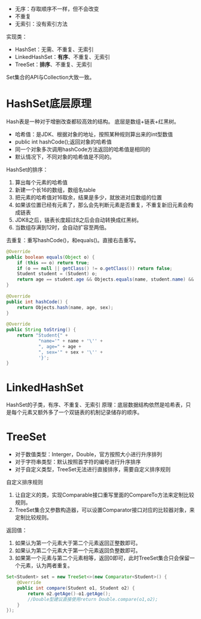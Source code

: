 - 无序：存取顺序不一样，但不会改变
- 不重复
- 无索引：没有索引方法

实现类：
- HashSet：无需、不重复、无索引
- LinkedHashSet：**有序**、不重复、无索引
- TreeSet：**排序**、不重复、无索引

Set集合的API与Collection大致一致。

# HashSet底层原理
Hash表是一种对于增删改查都较高效的结构。
底层是数组+链表+红黑树。

- 哈希值：是JDK、根据对象的地址，按照某种规则算出来的int型数值
- public int hashCode();返回对象的哈希值
- 同一个对象多次调用hashCode方法返回的哈希值是相同的
- 默认情况下，不同对象的哈希值是不同的。

HashSet的排序：
1. 算出每个元素的哈希值
2. 新建一个长16的数组，数组名table
3. 把元素的哈希值对16取余，结果是多少，就放进对应数组的位置
4. 如果该位置已经有元素了，那么会先判断元素是否重复，不重复新旧元素会构成链表
5. JDK8之后，链表长度超过8之后会自动转换成红黑树。
6. 当数组存满到12时，会自动扩容至两倍。

去重复：重写hashCode()，和equals()。直接右击重写。
```java
@Override  
public boolean equals(Object o) {  
    if (this == o) return true;  
    if (o == null || getClass() != o.getClass()) return false;  
    Student student = (Student) o;  
    return age == student.age && Objects.equals(name, student.name) && Objects.equals(sex, student.sex);  
}  
  
@Override  
public int hashCode() {  
    return Objects.hash(name, age, sex);  
}  
  
@Override  
public String toString() {  
    return "Student{" +  
            "name='" + name + '\'' +  
            ", age=" + age +  
            ", sex='" + sex + '\'' +  
            '}';  
}
```

# LinkedHashSet
HashSet的子类，有序、不重复、无索引
原理：底层数据结构依然是哈希表，只是每个元素又额外多了一个双链表的机制记录储存的顺序。

# TreeSet
- 对于数值类型：Interger，Double，官方按照大小进行升序排列
- 对于字符串类型：默认按照首字符的编号进行升序排序
- 对于自定义类型，TreeSet无法进行直接排序，需要自定义排序规则

自定义排序规则
1. 让自定义的类，实现Comparable接口重写里面的CompareTo方法来定制比较规则。
2. TreeSet集合又参数构造器，可以设置Comparator接口对应的比较器对象，来定制比较规则。

返回值：
1. 如果认为第一个元素大于第二个元素返回正整数即可。
2. 如果认为第二个元素大于第一个元素返回负整数即可。
3. 如果第一个元素与第二个元素相等，返回0即可，此时TreeSet集合只会保留一个元素，认为两者重复。

```java
Set<Student> set = new TreeSet<>(new Comparator<Student>() {  
    @Override  
    public int compare(Student o1, Student o2) {  
        return o2.getAge()-o1.getAge();  
        //Double型建议直接使用return Double.compare(o1,o2);  
    }  
});
```